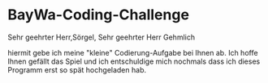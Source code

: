 # BayWa-Coding-Challenge
Sehr geehrter Herr,Sörgel,
Sehr geehrter Herr Gehmlich

hiermit gebe ich meine "kleine" Codierung-Aufgabe bei Ihnen ab. Ich hoffe Ihnen gefällt das Spiel und ich entschuldige mich nochmals dass ich dieses Programm erst so spät hochgeladen hab.
